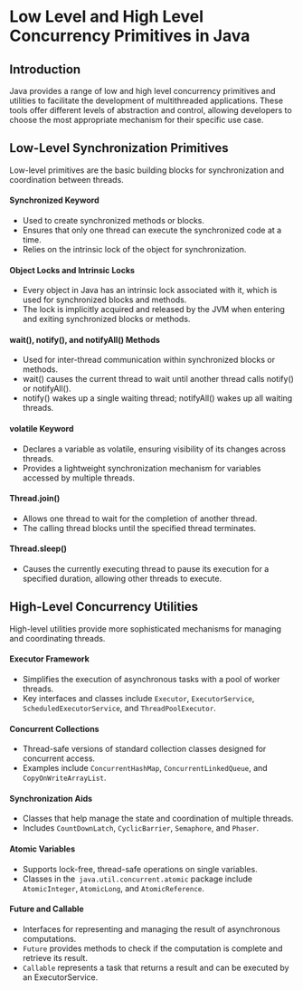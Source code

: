 # Low Level and High Level Concurrency Primitives in Java
## Introduction
Java provides a range of low and high level concurrency primitives and utilities to facilitate the development of multithreaded applications. These tools offer different levels of abstraction and control, allowing developers to choose the most appropriate mechanism for their specific use case.

## Low-Level Synchronization Primitives
Low-level primitives are the basic building blocks for synchronization and coordination between threads.

#### Synchronized Keyword
- Used to create synchronized methods or blocks.
- Ensures that only one thread can execute the synchronized code at a time.
- Relies on the intrinsic lock of the object for synchronization.

#### Object Locks and Intrinsic Locks
- Every object in Java has an intrinsic lock associated with it, which is used for synchronized blocks and methods.
- The lock is implicitly acquired and released by the JVM when entering and exiting synchronized blocks or methods.

#### wait(), notify(), and notifyAll() Methods
- Used for inter-thread communication within synchronized blocks or methods.
- wait() causes the current thread to wait until another thread calls notify() or notifyAll().
- notify() wakes up a single waiting thread; notifyAll() wakes up all waiting threads.

#### volatile Keyword
- Declares a variable as volatile, ensuring visibility of its changes across threads.
- Provides a lightweight synchronization mechanism for variables accessed by multiple threads.

#### Thread.join()
- Allows one thread to wait for the completion of another thread.
- The calling thread blocks until the specified thread terminates.

####  Thread.sleep()
- Causes the currently executing thread to pause its execution for a specified duration, allowing other threads to execute.


## High-Level Concurrency Utilities
High-level utilities provide more sophisticated mechanisms for managing and coordinating threads.

#### Executor Framework
- Simplifies the execution of asynchronous tasks with a pool of worker threads.
- Key interfaces and classes include `Executor`, `ExecutorService`, `ScheduledExecutorService`, and `ThreadPoolExecutor`.

#### Concurrent Collections
- Thread-safe versions of standard collection classes designed for concurrent access.
- Examples include `ConcurrentHashMap`, `ConcurrentLinkedQueue`, and `CopyOnWriteArrayList`.

#### Synchronization Aids
- Classes that help manage the state and coordination of multiple threads.
- Includes `CountDownLatch`, `CyclicBarrier`, `Semaphore`, and `Phaser`.

#### Atomic Variables
- Supports lock-free, thread-safe operations on single variables.
- Classes in the` java.util.concurrent.atomic` package include `AtomicInteger`, `AtomicLong`, and `AtomicReference`.

#### Future and Callable
- Interfaces for representing and managing the result of asynchronous computations.
- `Future` provides methods to check if the computation is complete and retrieve its result.
- `Callable` represents a task that returns a result and can be executed by an ExecutorService.